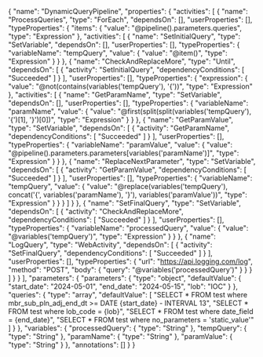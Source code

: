 {
    "name": "DynamicQueryPipeline",
    "properties": {
        "activities": [
            {
                "name": "ProcessQueries",
                "type": "ForEach",
                "dependsOn": [],
                "userProperties": [],
                "typeProperties": {
                    "items": {
                        "value": "@pipeline().parameters.queries",
                        "type": "Expression"
                    },
                    "activities": [
                        {
                            "name": "SetInitialQuery",
                            "type": "SetVariable",
                            "dependsOn": [],
                            "userProperties": [],
                            "typeProperties": {
                                "variableName": "tempQuery",
                                "value": {
                                    "value": "@item()",
                                    "type": "Expression"
                                }
                            }
                        },
                        {
                            "name": "CheckAndReplaceMore",
                            "type": "Until",
                            "dependsOn": [
                                {
                                    "activity": "SetInitialQuery",
                                    "dependencyConditions": [
                                        "Succeeded"
                                    ]
                                }
                            ],
                            "userProperties": [],
                            "typeProperties": {
                                "expression": {
                                    "value": "@not(contains(variables('tempQuery'), '{'))",
                                    "type": "Expression"
                                },
                                "activities": [
                                    {
                                        "name": "GetParamName",
                                        "type": "SetVariable",
                                        "dependsOn": [],
                                        "userProperties": [],
                                        "typeProperties": {
                                            "variableName": "paramName",
                                            "value": {
                                                "value": "@first(split(split(variables('tempQuery'), '{')[1], '}')[0])",
                                                "type": "Expression"
                                            }
                                        }
                                    },
                                    {
                                        "name": "GetParamValue",
                                        "type": "SetVariable",
                                        "dependsOn": [
                                            {
                                                "activity": "GetParamName",
                                                "dependencyConditions": [
                                                    "Succeeded"
                                                ]
                                            }
                                        ],
                                        "userProperties": [],
                                        "typeProperties": {
                                            "variableName": "paramValue",
                                            "value": {
                                                "value": "@pipeline().parameters.parameters[variables('paramName')]",
                                                "type": "Expression"
                                            }
                                        }
                                    },
                                    {
                                        "name": "ReplaceNextParameter",
                                        "type": "SetVariable",
                                        "dependsOn": [
                                            {
                                                "activity": "GetParamValue",
                                                "dependencyConditions": [
                                                    "Succeeded"
                                                ]
                                            }
                                        ],
                                        "userProperties": [],
                                        "typeProperties": {
                                            "variableName": "tempQuery",
                                            "value": {
                                                "value": "@replace(variables('tempQuery'), concat('{', variables('paramName'), '}'), variables('paramValue'))",
                                                "type": "Expression"
                                            }
                                        }
                                    }
                                ]
                            }
                        },
                        {
                            "name": "SetFinalQuery",
                            "type": "SetVariable",
                            "dependsOn": [
                                {
                                    "activity": "CheckAndReplaceMore",
                                    "dependencyConditions": [
                                        "Succeeded"
                                    ]
                                }
                            ],
                            "userProperties": [],
                            "typeProperties": {
                                "variableName": "processedQuery",
                                "value": {
                                    "value": "@variables('tempQuery')",
                                    "type": "Expression"
                                }
                            }
                        },
                        {
                            "name": "LogQuery",
                            "type": "WebActivity",
                            "dependsOn": [
                                {
                                    "activity": "SetFinalQuery",
                                    "dependencyConditions": [
                                        "Succeeded"
                                    ]
                                }
                            ],
                            "userProperties": [],
                            "typeProperties": {
                                "url": "https://api.logging.com/log",
                                "method": "POST",
                                "body": {
                                    "query": "@variables('processedQuery')"
                                }
                            }
                        }
                    ]
                }
            }
        ],
        "parameters": {
            "parameters": {
                "type": "object",
                "defaultValue": {
                    "start_date": "2024-05-01",
                    "end_date": "2024-05-15",
                    "lob": "IOC"
                }
            },
            "queries": {
                "type": "array",
                "defaultValue": [
                    "SELECT * FROM test where mbr_sub_pln_adj_end_dt >= DATE {start_date} - INTERVAL 13",
                    "SELECT * FROM test where lob_code = {lob}",
                    "SELECT * FROM test where date_field = {end_date}",
                    "SELECT * FROM test where no_parameters = 'static_value'"
                ]
            }
        },
        "variables": {
            "processedQuery": {
                "type": "String"
            },
            "tempQuery": {
                "type": "String"
            },
            "paramName": {
                "type": "String"
            },
            "paramValue": {
                "type": "String"
            }
        },
        "annotations": []
    }
} 
